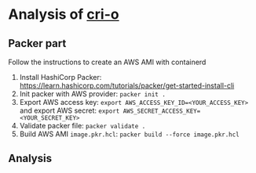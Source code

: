 # Analysis of [cri-o](https://landscape.cncf.io/card-mode?category=container-runtime&grouping=category&selected=cri-o)

## Packer part

Follow the instructions to create an AWS AMI with containerd

1. Install HashiCorp Packer: https://learn.hashicorp.com/tutorials/packer/get-started-install-cli
2. Init packer with AWS provider: `packer init .`   
3. Export AWS access key: `export AWS_ACCESS_KEY_ID=<YOUR_ACCESS_KEY>` and export AWS secret: `export AWS_SECRET_ACCESS_KEY=<YOUR_SECRET_KEY>`
4. Validate packer file: `packer validate .`
5. Build AWS AMI `image.pkr.hcl`: `packer build --force image.pkr.hcl`


## Analysis

